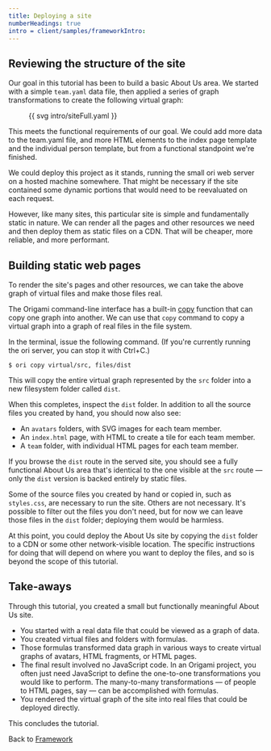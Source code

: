 ```yaml
---
title: Deploying a site
numberHeadings: true
intro = client/samples/frameworkIntro:
---
```


## Reviewing the structure of the site

Our goal in this tutorial has been to build a basic About Us area. We started with a simple `team.yaml` data file, then applied a series of graph transformations to create the following virtual graph:

<figure>
  {{ svg intro/siteFull.yaml }}
</figure>

This meets the functional requirements of our goal. We could add more data to the team.yaml file, and more HTML elements to the index page template and the individual person template, but from a functional standpoint we're finished.

We could deploy this project as it stands, running the small ori web server on a hosted machine somewhere. That might be necessary if the site contained some dynamic portions that would need to be reevaluated on each request.

However, like many sites, this particular site is simple and fundamentally static in nature. We can render all the pages and other resources we need and then deploy them as static files on a CDN. That will be cheaper, more reliable, and more performant.

## Building static web pages

To render the site's pages and other resources, we can take the above graph of virtual files and make those files real.

The Origami command-line interface has a built-in [copy](/cli/builtins.html#copy) function that can copy one graph into another. We can use that `copy` command to copy a virtual graph into a graph of real files in the file system.

In the terminal, issue the following command. (If you're currently running the ori server, you can stop it with Ctrl+C.)

```console
$ ori copy virtual/src, files/dist
```

This will copy the entire virtual graph represented by the `src` folder into a new filesystem folder called `dist`.

When this completes, inspect the `dist` folder. In addition to all the source files you created by hand, you should now also see:

- An `avatars` folders, with SVG images for each team member.
- An `index.html` page, with HTML to create a tile for each team member.
- A `team` folder, with individual HTML pages for each team member.

If you browse the `dist` route in the served site, you should see a fully functional About Us area that's identical to the one visible at the `src` route — only the `dist` version is backed entirely by static files.

Some of the source files you created by hand or copied in, such as `styles.css`, are necessary to run the site. Others are not necessary. It's possible to filter out the files you don't need, but for now we can leave those files in the `dist` folder; deploying them would be harmless.

At this point, you could deploy the About Us site by copying the `dist` folder to a CDN or some other network-visible location. The specific instructions for doing that will depend on where you want to deploy the files, and so is beyond the scope of this tutorial.

## Take-aways

Through this tutorial, you created a small but functionally meaningful About Us site.

- You started with a real data file that could be viewed as a graph of data.
- You created virtual files and folders with formulas.
- Those formulas transformed data graph in various ways to create virtual graphs of avatars, HTML fragments, or HTML pages.
- The final result involved no JavaScript code. In an Origami project, you often just need JavaScript to define the one-to-one transformations you would like to perform. The many-to-many transformations — of people to HTML pages, say — can be accomplished with formulas.
- You rendered the virtual graph of the site into real files that could be deployed directly.

This concludes the tutorial.

Back to [Framework](index.html)

